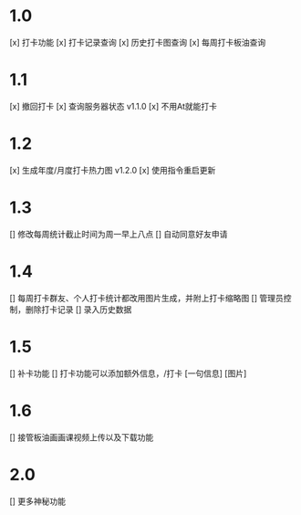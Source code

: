# 1.0

[x] 打卡功能
[x] 打卡记录查询
[x] 历史打卡图查询
[x] 每周打卡板油查询

# 1.1 

[x] 撤回打卡
[x] 查询服务器状态  v1.1.0
[x] 不用At就能打卡

# 1.2
[x] 生成年度/月度打卡热力图 v1.2.0
[x] 使用指令重启更新

# 1.3
[] 修改每周统计截止时间为周一早上八点
[] 自动同意好友申请

# 1.4
[] 每周打卡群友、个人打卡统计都改用图片生成，并附上打卡缩略图
[] 管理员控制，删除打卡记录
[] 录入历史数据

# 1.5
[] 补卡功能
[] 打卡功能可以添加额外信息，/打卡 [一句信息] [图片]

# 1.6
[] 接管板油画画课视频上传以及下载功能

# 2.0
[] 更多神秘功能

